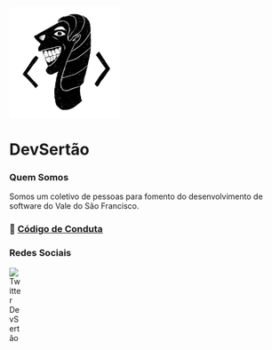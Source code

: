<img align="center" width="200" src="https://github.com/devsertao/quem-somos/blob/main/dev-sertao.png?raw=true">

# DevSertão

### Quem Somos

Somos um coletivo de pessoas para fomento do desenvolvimento de software do Vale do São Francisco.

### :beginner: [Código de Conduta](https://github.com/devsertao/quem-somos/blob/master/C%C3%93DIGO%20DE%20CONDUTA.md)

### Redes Sociais

<a href="https://twitter.com/dev_sertao">
  <img align="left" alt="Twitter DevSertão" width="21px" src="https://firebasestorage.googleapis.com/v0/b/github--images.appspot.com/o/Github%20images%2Ftwitter.svg?alt=media&token=0e4ffc45-d873-47ee-b08c-9b98b4fe66cf" />
</a>
